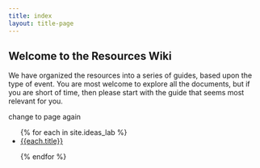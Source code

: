 ```yaml
---
title: index
layout: title-page
---
```

## Welcome to the Resources Wiki

We have organized the resources into a series of guides, based upon the type of event. You are most welcome to explore all the documents, but if you are short of time, then please start with the guide that seems most relevant for you.

change to page again
<ul>
{% for each in site.ideas_lab %}

<li><a href="{{each.url}}">{{each.title}}</a></li>

{% endfor %}
</ul>

